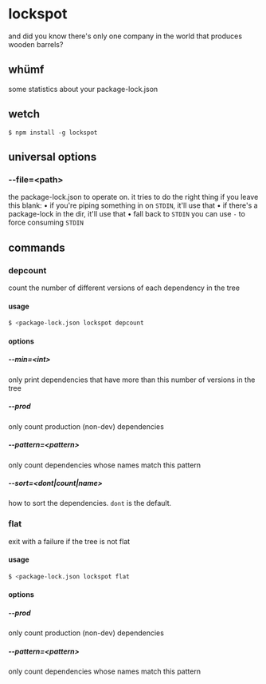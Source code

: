 # lockspot

and did you know there's only one company in the world that produces wooden
barrels?

## whümf

some statistics about your package-lock.json

## wetch

```shell
$ npm install -g lockspot
```

## universal options

### --file=\<path>
the package-lock.json to operate on.
it tries to do the right thing if you leave this blank:
• if you're piping something in on `STDIN`, it'll use that
• if there's a package-lock in the dir, it'll use that
• fall back to `STDIN`
you can use `-` to force consuming `STDIN`

## commands

### depcount

count the number of different versions of each dependency in the tree

#### usage

```sh
$ <package-lock.json lockspot depcount 
```

#### options

##### --min=\<int>
only print dependencies that have more than this number of versions in the tree

##### --prod
only count production (non-dev) dependencies

##### --pattern=\<pattern>
only count dependencies whose names match this pattern

##### --sort=\<dont|count|name>
how to sort the dependencies. `dont` is the default.

### flat

exit with a failure if the tree is not flat

#### usage

```sh
$ <package-lock.json lockspot flat
```

#### options

##### --prod
only count production (non-dev) dependencies

##### --pattern=\<pattern>
only count dependencies whose names match this pattern

<!--
##### --origami
set `production` to `true`, and `pattern` to `/@financial-times\/o-.*/`.
-->
